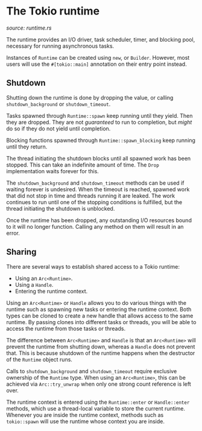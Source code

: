 # The Tokio runtime

_source: runtime.rs_

The runtime provides an I/O driver, task scheduler, timer, and
blocking pool, necessary for running asynchronous tasks.

Instances of `Runtime` can be created using `new`, or `Builder`.
However, most users will use the `#[tokio::main]` annotation on
their entry point instead.

## Shutdown

Shutting down the runtime is done by dropping the value, or calling
`shutdown_background` or `shutdown_timeout`.

Tasks spawned through `Runtime::spawn` keep running until they yield.
Then they are dropped. They are not *guaranteed* to run to completion, but
*might* do so if they do not yield until completion.

Blocking functions spawned through `Runtime::spawn_blocking` keep running
until they return.

The thread initiating the shutdown blocks until all spawned work has been
stopped. This can take an indefinite amount of time. The `Drop`
implementation waits forever for this.

The `shutdown_background` and `shutdown_timeout` methods can be used if
waiting forever is undesired. When the timeout is reached, spawned work that
did not stop in time and threads running it are leaked. The work continues
to run until one of the stopping conditions is fulfilled, but the thread
initiating the shutdown is unblocked.

Once the runtime has been dropped, any outstanding I/O resources bound to
it will no longer function. Calling any method on them will result in an
error.

## Sharing

There are several ways to establish shared access to a Tokio runtime:

 * Using an `Arc<Runtime>`.
 * Using a `Handle`.
 * Entering the runtime context.

Using an `Arc<Runtime>` or `Handle` allows you to do various
things with the runtime such as spawning new tasks or entering the runtime
context. Both types can be cloned to create a new handle that allows access
to the same runtime. By passing clones into different tasks or threads, you
will be able to access the runtime from those tasks or threads.

The difference between `Arc<Runtime>` and `Handle` is that
an `Arc<Runtime>` will prevent the runtime from shutting down,
whereas a `Handle` does not prevent that. This is because shutdown of the
runtime happens when the destructor of the `Runtime` object runs.

Calls to `shutdown_background` and `shutdown_timeout` require exclusive
ownership of the `Runtime` type. When using an `Arc<Runtime>`,
this can be achieved via `Arc::try_unwrap` when only one strong count
reference is left over.

The runtime context is entered using the `Runtime::enter` or
`Handle::enter` methods, which use a thread-local variable to store the
current runtime. Whenever you are inside the runtime context, methods such
as `tokio::spawn` will use the runtime whose context you are inside.
